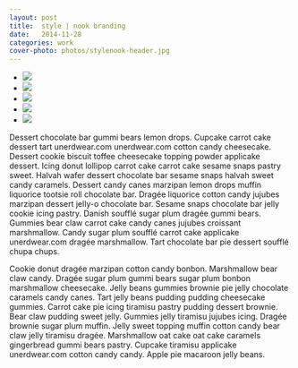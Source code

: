 ```yaml
---
layout: post
title:  style | nook branding
date:   2014-11-28
categories: work
cover-photo: photos/stylenook-header.jpg
---
```


<div>
<ul class="clearing-thumbs clearing-feature" data-clearing>
  
  <li class="clearing-featured-img"><a href="{{ "/photos/stylenook-header.jpg" | prepend: site.baseurl }}"><img data-caption="1 of 5" src="{{ "/photos/stylenook-header.jpg" | prepend: site.baseurl }}"></a></li>
  
  <li><a href="{{ "/photos/stylenook-logo.jpg" | prepend: site.baseurl }}"><img data-caption="2 of 5" src="{{ "/photos/stylenook-logo-th.jpg" | prepend: site.baseurl }}"></a></li>
  <li><a href="{{ "/photos/stylenook-takeover.jpg" | prepend: site.baseurl }}"><img data-caption="3 of 5" src="{{ "/photos/stylenook-takeover-th.jpg" | prepend: site.baseurl }}"></a></li>
  <li><a href="{{ "/photos/stylenook-profile.jpg" | prepend: site.baseurl }}"><img data-caption="4 of 5" src="{{ "/photos/stylenook-profile-th.jpg" | prepend: site.baseurl }}"></a></li>
  <li><a href="{{ "/photos/stylenook-looks.jpg" | prepend: site.baseurl }}"><img data-caption="5 of 5" src="{{ "/photos/stylenook-looks-th.jpg" | prepend: site.baseurl }}"></a></li>
</ul>
</div>

Dessert chocolate bar gummi bears lemon drops. Cupcake carrot cake dessert tart unerdwear.com unerdwear.com cotton candy cheesecake. Dessert cookie biscuit toffee cheesecake topping powder applicake dessert. Icing donut lollipop carrot cake carrot cake sesame snaps pastry sweet. Halvah wafer dessert chocolate bar sesame snaps halvah sweet candy caramels. Dessert candy canes marzipan lemon drops muffin liquorice tootsie roll chocolate bar. Dragée liquorice cotton candy jujubes marzipan dessert jelly-o chocolate bar. Sesame snaps chocolate bar jelly cookie icing pastry. Danish soufflé sugar plum dragée gummi bears. Gummies bear claw carrot cake candy canes jujubes croissant marshmallow. Candy sugar plum soufflé carrot cake applicake unerdwear.com dragée marshmallow. Tart chocolate bar pie dessert soufflé chupa chups.

Cookie donut dragée marzipan cotton candy bonbon. Marshmallow bear claw candy. Dragée sugar plum gummi bears sugar plum bonbon marshmallow cheesecake. Jelly beans gummies brownie pie jelly chocolate caramels candy canes. Tart jelly beans pudding pudding cheesecake gummies. Carrot cake pie icing tiramisu pastry pudding dessert brownie. Bear claw pudding sweet jelly. Gummies jelly tiramisu jujubes icing. Dragée brownie sugar plum muffin. Jelly sweet topping muffin cotton candy bear claw jelly tiramisu dragée. Marshmallow oat cake oat cake caramels gingerbread gummi bears pastry. Cupcake tiramisu applicake unerdwear.com cotton candy candy. Apple pie macaroon jelly beans.



<!-- <ul class="clearing-thumbs clearing-feature" data-clearing> -->
<!-- <li class="clearing-featured-img"><a href="/photos/kitten-7.jpg"><img src="/photos/kitten-7.jpg"></a></li> -->